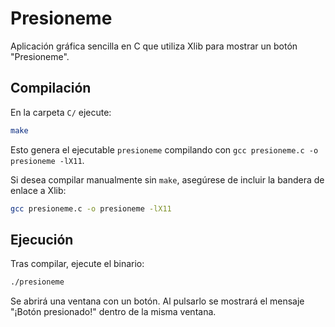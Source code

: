 # Presioneme

Aplicación gráfica sencilla en C que utiliza Xlib para mostrar un botón "Presioneme".

## Compilación

En la carpeta `C/` ejecute:

```bash
make
```

Esto genera el ejecutable `presioneme` compilando con `gcc presioneme.c -o presioneme -lX11`.

Si desea compilar manualmente sin `make`, asegúrese de incluir la bandera de enlace a Xlib:

```bash
gcc presioneme.c -o presioneme -lX11
```

## Ejecución

Tras compilar, ejecute el binario:

```bash
./presioneme
```

Se abrirá una ventana con un botón. Al pulsarlo se mostrará el mensaje "¡Botón presionado!" dentro de la misma ventana.
